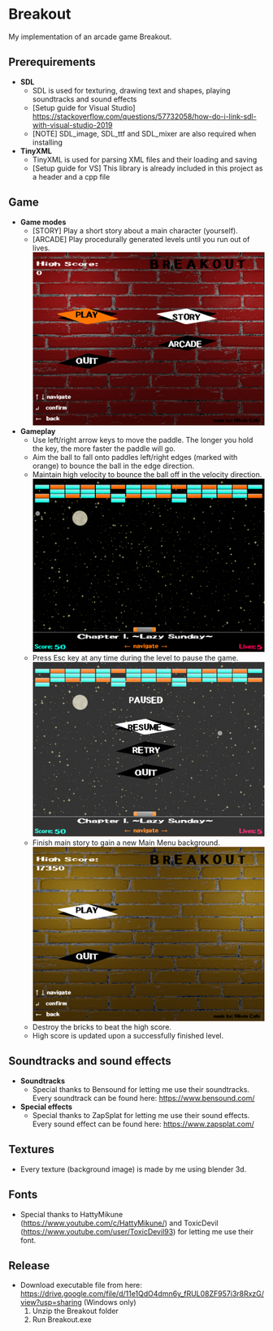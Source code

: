 # Breakout
My implementation of an arcade game Breakout.

## Prerequirements
- **SDL**
  - SDL is used for texturing, drawing text and shapes, playing soundtracks and sound effects
  - [Setup guide for Visual Studio] https://stackoverflow.com/questions/57732058/how-do-i-link-sdl-with-visual-studio-2019
  - [NOTE] SDL_image, SDL_ttf and SDL_mixer are also required when installing
- **TinyXML**
  - TinyXML is used for parsing XML files and their loading and saving
  - [Setup guide for VS] This library is already included in this project as a header and a cpp file

## Game
- **Game modes**
  - [STORY] Play a short story about a main character (yourself).
  - [ARCADE] Play procedurally generated levels until you run out of lives.
  ![](GameModes.PNG)
- **Gameplay**
  - Use left/right arrow keys to move the paddle. The longer you hold the key, the more faster the paddle will go.
  - Aim the ball to fall onto paddles left/right edges (marked with orange) to bounce the ball in the edge direction.
  - Maintain high velocity to bounce the ball off in the velocity direction.
  ![](PaddleMovement.PNG)
  - Press Esc key at any time during the level to pause the game.
  ![](Pause.PNG)
  - Finish main story to gain a new Main Menu background.
  ![](MainStory.PNG)
  - Destroy the bricks to beat the high score.
  - High score is updated upon a successfully finished level.


## Soundtracks and sound effects
- **Soundtracks**
  - Special thanks to Bensound for letting me use their soundtracks. Every soundtrack can be found here: https://www.bensound.com/
- **Special effects**
  - Special thanks to ZapSplat for letting me use their sound effects. Every sound effect can be found here: https://www.zapsplat.com/

## Textures
- Every texture (background image) is made by me using blender 3d.

## Fonts
- Special thanks to HattyMikune (https://www.youtube.com/c/HattyMikune/) and ToxicDevil (https://www.youtube.com/user/ToxicDevil93) for letting me use their font.

## Release
- Download executable file from here: https://drive.google.com/file/d/11e1QdO4dmn6y_fRUL08ZF957i3r8RxzG/view?usp=sharing (Windows only)
  1) Unzip the Breakout folder
  2) Run Breakout.exe
